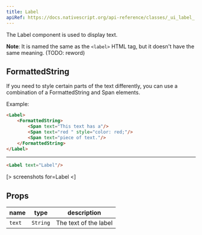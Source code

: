 ```yaml
---
title: Label
apiRef: https://docs.nativescript.org/api-reference/classes/_ui_label_.label
---
```


The Label component is used to display text.

**Note**: It is named the same as the `<label>` HTML tag, but it doesn't have the same meaning. (TODO: reword)

## FormattedString

If you need to style certain parts of the text differently, you can use a combination of a FormattedString and Span elements.

Example:
```html
<Label>
    <FormattedString>
        <Span text="This text has a"/>
        <Span text="red " style="color: red;"/>
        <Span text="piece of text."/>
    </FormattedString>
</Label>
```

---

```html
<Label text="Label"/>
```
[> screenshots for=Label <]

## Props

| name | type | description |
|------|------|-------------|
| `text` | `String` | The text of the label
